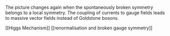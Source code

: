 The picture changes again when the spontaneously broken symmetry belongs to a local symmetry. The coupling of currents to gauge fields leads to massive vector fields instead of Goldstone bosons.

[[Higgs Mechanism]]
[[renormalisation and broken gauge symmetry]]